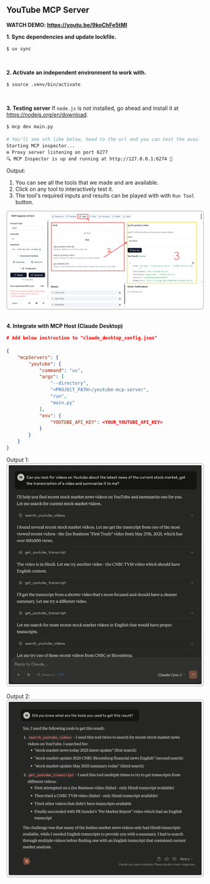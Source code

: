 ## YouTube MCP Server
**WATCH DEMO: https://youtu.be/9koChFe5tMI**

**1. Sync dependencies and update lockfile.**

```bash
$ uv sync
```

<br />

**2. Activate an independent environment to work with.**

```bash
$ source .venv/bin/activate
```

<br />

**3. Testing server**
If `node.js` is not installed, go ahead and install it at https://nodejs.org/en/download.

```bash
$ mcp dev main.py

# You'll see sth like below, head to the url and you can test the available tools, resources, prompts we implemented.
Starting MCP inspector...
⚙️ Proxy server listening on port 6277
🔍 MCP Inspector is up and running at http://127.0.0.1:6274 🚀
```

Output:
1. You can see all the tools that we made and are available.
2. Click on any tool to interactively test it.
3. The tool's required inputs and results can be played with with `Run Tool` button.

<img src="imgs/out_demo1.png" alt="output_server_demo_img" style="border: 2px solid #ccc; border-radius: 8px; padding: 4px;" />

<br />
<br />

**4. Integrate with MCP Host (Claude Desktop)**
```json
# Add below instruction to "claude_desktop_config.json"

{
    "mcpServers": {
        "youtube": {
            "command": "uv",
            "args": [
                "--directory",
                "<PROJECT_PATH>/youtube-mcp-server",
                "run",
                "main.py"
            ],
            "env": {
                "YOUTUBE_API_KEY": <YOUR_YOUTUBE_API_KEY>
            }
        }
    }
}
```

Output 1:
<img src="imgs/out_demo3.png" alt="output_server_demo_img" style="border: 2px solid #ccc; border-radius: 8px; padding: 4px;" />

Output 2:
<img src="imgs/out_demo2.png" alt="output_server_demo_img" style="border: 2px solid #ccc; border-radius: 8px; padding: 4px;" />